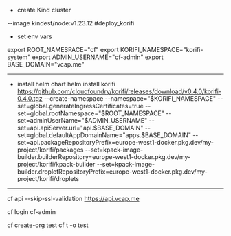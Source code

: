 

* create Kind cluster

--image kindest/node:v1.23.12
#deploy_korifi





* set env vars

export ROOT_NAMESPACE="cf"
export KORIFI_NAMESPACE="korifi-system"
export ADMIN_USERNAME="cf-admin"
export BASE_DOMAIN="vcap.me"

------

* install helm chart
helm install korifi https://github.com/cloudfoundry/korifi/releases/download/v0.4.0/korifi-0.4.0.tgz --create-namespace --namespace="$KORIFI_NAMESPACE"     --set=global.generateIngressCertificates=true     --set=global.rootNamespace="$ROOT_NAMESPACE"     --set=adminUserName="$ADMIN_USERNAME"     --set=api.apiServer.url="api.$BASE_DOMAIN"     --set=global.defaultAppDomainName="apps.$BASE_DOMAIN"     --set=api.packageRepositoryPrefix=europe-west1-docker.pkg.dev/my-project/korifi/packages     --set=kpack-image-builder.builderRepository=europe-west1-docker.pkg.dev/my-project/korifi/kpack-builder     --set=kpack-image-builder.dropletRepositoryPrefix=europe-west1-docker.pkg.dev/my-project/korifi/droplets


-----






cf api --skip-ssl-validation https://api.vcap.me

cf login
cf-admin

cf create-org test
cf t -o test




